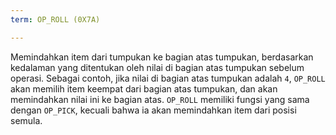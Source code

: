 ```yaml
---
term: OP_ROLL (0X7A)

---
```

Memindahkan item dari tumpukan ke bagian atas tumpukan, berdasarkan kedalaman yang ditentukan oleh nilai di bagian atas tumpukan sebelum operasi. Sebagai contoh, jika nilai di bagian atas tumpukan adalah `4`, `OP_ROLL` akan memilih item keempat dari bagian atas tumpukan, dan akan memindahkan nilai ini ke bagian atas. `OP_ROLL` memiliki fungsi yang sama dengan `OP_PICK`, kecuali bahwa ia akan memindahkan item dari posisi semula.